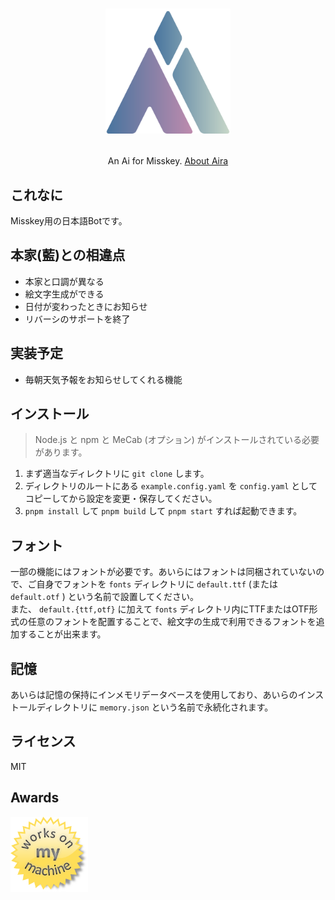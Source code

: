 <h1><p align="center"><img src="assets/ai.svg" alt="藍" height="200"></p></h1>
<p align="center">An Ai for Misskey. <a href="./torisetu.md">About Aira</a></p>

## これなに
Misskey用の日本語Botです。

## 本家(藍)との相違点
- 本家と口調が異なる
- 絵文字生成ができる
- 日付が変わったときにお知らせ
- リバーシのサポートを終了

## 実装予定
- 毎朝天気予報をお知らせしてくれる機能

## インストール
> Node.js と npm と MeCab (オプション) がインストールされている必要があります。

1. まず適当なディレクトリに `git clone` します。
2. ディレクトリのルートにある `example.config.yaml` を `config.yaml` としてコピーしてから設定を変更・保存してください。
3. `pnpm install` して `pnpm build` して `pnpm start` すれば起動できます。

## フォント
一部の機能にはフォントが必要です。あいらにはフォントは同梱されていないので、ご自身でフォントを `fonts` ディレクトリに `default.ttf` (または `default.otf` ) という名前で設置してください。  
また、 `default.{ttf,otf}` に加えて `fonts` ディレクトリ内にTTFまたはOTF形式の任意のフォントを配置することで、絵文字の生成で利用できるフォントを追加することが出来ます。

## 記憶
あいらは記憶の保持にインメモリデータベースを使用しており、あいらのインストールディレクトリに `memory.json` という名前で永続化されます。

## ライセンス
MIT

## Awards
<img src="assets/WorksOnMyMachine.png" alt="Works on my machine" height="120">
